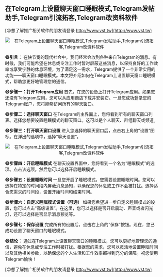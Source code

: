 ## **在Telegram上设置聊天窗口睡眠模式,Telegram发帖助手,Telegram引流拓客,Telegram改资料软件**

[😍想了解推广相关软件的朋友请登录 http://www.vst.tw](http://www.vst.tw)

 <center><img src="https://vst.tw/MP4/tuiguang/png/7.png" alt="在Telegram上设置聊天窗口睡眠模式,Telegram发帖助手,Telegram引流拓客,Telegram改资料软件"></center>

**😄引言：**
在快节奏的现代社会中，我们经常会收到各种来自Telegram的消息。有时候，我们可能希望在休息或专注工作时暂时屏蔽这些消息，以保持良好的工作效率或享受宁静的休息环境。为了满足这一需求，Telegram提供了一个非常实用的功能——聊天窗口睡眠模式。本文将介绍如何在Telegram上设置聊天窗口睡眠模式，帮助您更好地管理您的通信。

**😄步骤一：打开Telegram应用**
首先，在您的设备上打开Telegram应用。如果您还没有Telegram应用，您可以从应用商店下载并安装它。一旦您成功登录您的Telegram账户，您将能够访问所有的聊天窗口。

**😄步骤二：选择聊天窗口**
在Telegram的主界面上，您将看到所有的聊天窗口列表。选择您想要设置睡眠模式的聊天窗口。这可以是个人聊天、群组聊天或频道。

**😄步骤三：打开聊天窗口设置**
进入您选择的聊天窗口后，点击右上角的“设置”图标。在弹出的选项中，选择“聊天设置”。

 <center><img src="https://vst.tw/MP4/tuiguang/png/8.png" alt="在Telegram上设置聊天窗口睡眠模式,Telegram发帖助手,Telegram引流拓客,Telegram改资料软件"></center>

**😄步骤四：开启睡眠模式**
在聊天设置界面中，您将看到一个名为“睡眠模式”的选项。点击该选项，然后您可以选择开启睡眠模式。

**😄步骤五：设置睡眠时间**
一旦您开启了睡眠模式，您需要设置睡眠时间。您可以选择在特定的时间段内屏蔽消息通知，以确保您的休息或工作不会被打扰。选择适合您需求的时间段，设置开始时间和结束时间。

**😄步骤六：自定义睡眠模式设置（可选）**
如果您希望进一步自定义睡眠模式的设置，您可以点击“高级设置”。在这里，您可以选择是否开启震动、声音或者闪光灯，还可以选择是否显示消息预览等。

**😄步骤七：保存设置**
完成所有的设置后，点击右上角的“保存”按钮。现在，您已成功设置了聊天窗口的睡眠模式。

**😄结论：**
通过在Telegram上设置聊天窗口的睡眠模式，您可以更好地管理您的通信，避免在休息或专注工作时被打扰。根据您的需求，您可以灵活地设置睡眠时间以及其他相关参数，以确保您的个人生活和工作效率都得到充分的保障。祝您使用Telegram愉快！

[😍想了解推广相关软件的朋友请登录 http://www.vst.tw](http://www.vst.tw)



